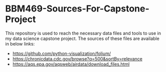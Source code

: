 # BBM469-Sources-For-Capstone-Project
This repository is used to reach the necessary data files and tools to use in my data science capstone project. The sources of these files are available in below links:

- https://github.com/python-visualization/folium/
- https://chronicdata.cdc.gov/browse?q=500&sortBy=relevance
- https://aqs.epa.gov/aqsweb/airdata/download_files.html


